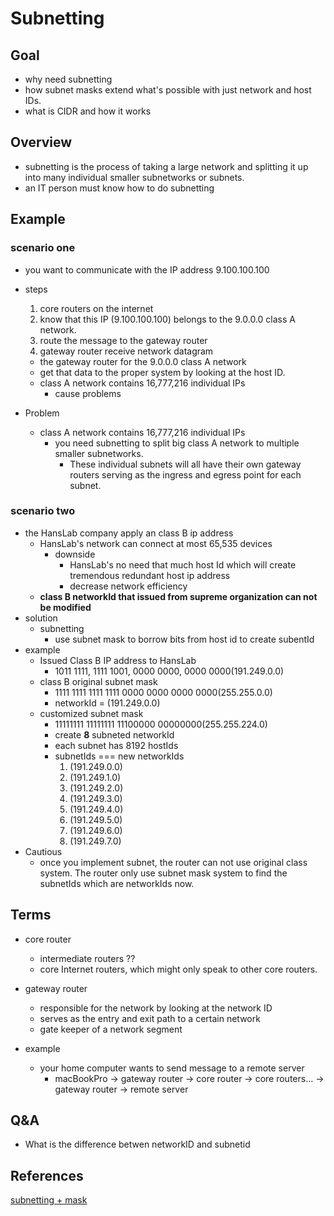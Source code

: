 # Subnetting

## Goal
* why need subnetting
* how subnet masks extend what's possible with just network and host IDs.
* what is CIDR and how it works

## Overview
* subnetting is the process of taking a large network and splitting it up into many individual smaller subnetworks or subnets.
* an IT person must know how to do subnetting


## Example
### scenario one
  * you want to communicate with the IP address 9.100.100.100

* steps
  1. core routers on the internet
    1. know that this IP (9.100.100.100) belongs to the 9.0.0.0 class A network.
    2. route the message to the gateway router
  2. gateway router receive network datagram
    * the gateway router for the 9.0.0.0 class A network
    * get that data to the proper system by looking at the host ID.
    * class A network contains 16,777,216 individual IPs
      * cause problems
* Problem
  * class A network contains 16,777,216 individual IPs
    * you need subnetting to split big class A network to multiple smaller subnetworks.
      * These individual subnets will all have their own gateway routers serving as the ingress and egress point for each subnet.

### scenario two
* the HansLab company apply an class B ip address
  * HansLab's network can connect at most 65,535 devices
    * downside
      * HansLab's no need that much host Id which will create tremendous redundant host ip address
      * decrease network efficiency
  * **class B networkId that issued from supreme organization can not be modified**
* solution
  * subnetting
    * use subnet mask to borrow bits from host id to create subentId
* example
  * Issued Class B IP address to HansLab
    * 1011 1111, 1111 1001, 0000 0000, 0000 0000(191.249.0.0)
  * class B original subnet mask
    * 1111 1111 1111 1111 0000 0000 0000 0000(255.255.0.0)
    * networkId = (191.249.0.0)
  * customized subnet mask
    * 11111111 11111111 11100000 00000000(255.255.224.0)
     * create **8** subneted networkId
      * each subnet has 8192 hostIds
      * subnetIds === new networkIds
        1. (191.249.0.0)
        2. (191.249.1.0)
        3. (191.249.2.0)
        4. (191.249.3.0)
        5. (191.249.4.0)
        6. (191.249.5.0)
        7. (191.249.6.0)
        8. (191.249.7.0)
* Cautious
  * once you implement subnet, the router can not use original class system. The router only use subnet mask system to find the subnetIds which are networkIds now.


## Terms

* core router
  * intermediate routers ??
  * core Internet routers, which might only speak to other core routers.
* gateway router
  * responsible for the network by looking at the network ID
  * serves as the entry and exit path to a certain network
  * gate keeper of a network segment

* example
  * your home computer wants to send message to a remote server
    * macBookPro -> gateway router -> core router -> core routers... -> gateway router -> remote server




## Q&A
* What is the difference betwen networkID and subnetid


## References
[subnetting + mask](https://mrtonychen.wordpress.com/network-subnet-mask%E5%88%B0%E5%BA%95%E6%98%AF%E6%80%8E%E9%BA%BC%E4%B8%80%E5%9B%9E%E4%BA%8B%EF%BC%9F/)
